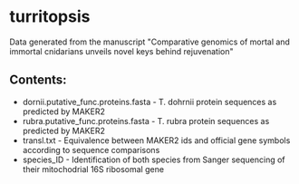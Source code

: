 # turritopsis
Data generated from the manuscript "Comparative genomics of mortal and immortal cnidarians unveils novel keys behind rejuvenation"

## Contents:

* dornii.putative_func.proteins.fasta - T. dohrnii protein sequences as predicted by MAKER2
* rubra.putative_func.proteins.fasta - T. rubra  protein sequences as predicted by MAKER2
* transl.txt - Equivalence between MAKER2 ids and official gene symbols according to sequence comparisons
* species_ID - Identification of both species from Sanger sequencing of their mitochodrial 16S ribosomal gene